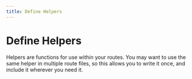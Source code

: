 ```yaml
---
title: Define Helpers
---
```


# Define Helpers

Helpers are functions for use within your routes. You may want to use the same helper in multiple route files, so this allows you to write it once, and include it wherever you need it.
